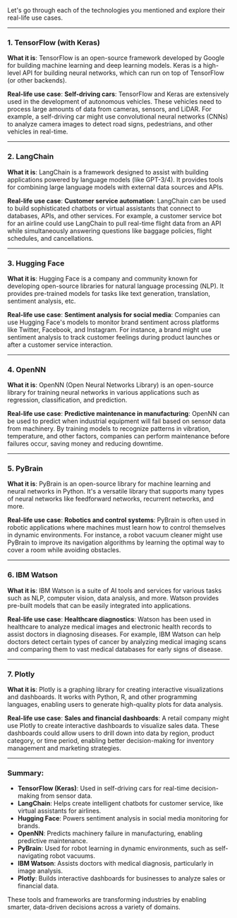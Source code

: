 Let's go through each of the technologies you mentioned and explore their real-life use cases.

---

### 1. **TensorFlow (with Keras)**
**What it is**: TensorFlow is an open-source framework developed by Google for building machine learning and deep learning models. Keras is a high-level API for building neural networks, which can run on top of TensorFlow (or other backends).

**Real-life use case**: 
**Self-driving cars**: TensorFlow and Keras are extensively used in the development of autonomous vehicles. These vehicles need to process large amounts of data from cameras, sensors, and LiDAR. For example, a self-driving car might use convolutional neural networks (CNNs) to analyze camera images to detect road signs, pedestrians, and other vehicles in real-time.

---

### 2. **LangChain**
**What it is**: LangChain is a framework designed to assist with building applications powered by language models (like GPT-3/4). It provides tools for combining large language models with external data sources and APIs.

**Real-life use case**:
**Customer service automation**: LangChain can be used to build sophisticated chatbots or virtual assistants that connect to databases, APIs, and other services. For example, a customer service bot for an airline could use LangChain to pull real-time flight data from an API while simultaneously answering questions like baggage policies, flight schedules, and cancellations.

---

### 3. **Hugging Face**
**What it is**: Hugging Face is a company and community known for developing open-source libraries for natural language processing (NLP). It provides pre-trained models for tasks like text generation, translation, sentiment analysis, etc.

**Real-life use case**:
**Sentiment analysis for social media**: Companies can use Hugging Face's models to monitor brand sentiment across platforms like Twitter, Facebook, and Instagram. For instance, a brand might use sentiment analysis to track customer feelings during product launches or after a customer service interaction.

---

### 4. **OpenNN**
**What it is**: OpenNN (Open Neural Networks Library) is an open-source library for training neural networks in various applications such as regression, classification, and prediction.

**Real-life use case**:
**Predictive maintenance in manufacturing**: OpenNN can be used to predict when industrial equipment will fail based on sensor data from machinery. By training models to recognize patterns in vibration, temperature, and other factors, companies can perform maintenance before failures occur, saving money and reducing downtime.

---

### 5. **PyBrain**
**What it is**: PyBrain is an open-source library for machine learning and neural networks in Python. It's a versatile library that supports many types of neural networks like feedforward networks, recurrent networks, and more.

**Real-life use case**:
**Robotics and control systems**: PyBrain is often used in robotic applications where machines must learn how to control themselves in dynamic environments. For instance, a robot vacuum cleaner might use PyBrain to improve its navigation algorithms by learning the optimal way to cover a room while avoiding obstacles.

---

### 6. **IBM Watson**
**What it is**: IBM Watson is a suite of AI tools and services for various tasks such as NLP, computer vision, data analysis, and more. Watson provides pre-built models that can be easily integrated into applications.

**Real-life use case**:
**Healthcare diagnostics**: Watson has been used in healthcare to analyze medical images and electronic health records to assist doctors in diagnosing diseases. For example, IBM Watson can help doctors detect certain types of cancer by analyzing medical imaging scans and comparing them to vast medical databases for early signs of disease.

---

### 7. **Plotly**
**What it is**: Plotly is a graphing library for creating interactive visualizations and dashboards. It works with Python, R, and other programming languages, enabling users to generate high-quality plots for data analysis.

**Real-life use case**:
**Sales and financial dashboards**: A retail company might use Plotly to create interactive dashboards to visualize sales data. These dashboards could allow users to drill down into data by region, product category, or time period, enabling better decision-making for inventory management and marketing strategies.

---

### Summary:
- **TensorFlow (Keras)**: Used in self-driving cars for real-time decision-making from sensor data.
- **LangChain**: Helps create intelligent chatbots for customer service, like virtual assistants for airlines.
- **Hugging Face**: Powers sentiment analysis in social media monitoring for brands.
- **OpenNN**: Predicts machinery failure in manufacturing, enabling predictive maintenance.
- **PyBrain**: Used for robot learning in dynamic environments, such as self-navigating robot vacuums.
- **IBM Watson**: Assists doctors with medical diagnosis, particularly in image analysis.
- **Plotly**: Builds interactive dashboards for businesses to analyze sales or financial data.

These tools and frameworks are transforming industries by enabling smarter, data-driven decisions across a variety of domains.